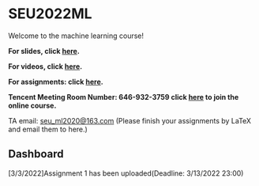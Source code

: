 # SEU2022ML
Welcome to the machine learning course!

**For slides, click [here](https://drive.google.com/drive/folders/1O2OdBMZTHEew5UeZcqZHZmZkvIwjFuDN?usp=sharing).**

**For videos, click [here](https://drive.google.com/drive/folders/1D1KAoDcaJNOJTKW-zg9rjepSM-PvwzWJ?usp=sharing).**

**For assignments: click [here](https://drive.google.com/drive/folders/1TlCS8b2Qsdh3n7oxUlszGSfDycs7e0DU).**

**Tencent Meeting Room Number: 646-932-3759 click [here](https://meeting.tencent.com/p/6469323759) to join the online course.**

TA email: seu_ml2020@163.com (Please finish your assignments by LaTeX and email them to here.)
## Dashboard

\[3/3/2022\]Assignment 1 has been uploaded(Deadline: 3/13/2022 23:00)